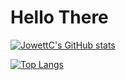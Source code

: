 # Hello There

[![JowettC's GitHub stats](https://github-readme-stats.vercel.app/api?username=jowettc&show_icons=true&theme=tokyonight)](https://github.com/anuraghazra/github-readme-stats)


[![Top Langs](https://github-readme-stats.vercel.app/api/top-langs/?username=jowettc&show_icons=true&theme=tokyonight)](https://github.com/anuraghazra/github-readme-stats)
